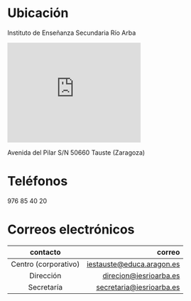 <!-- TITLE: Llegar al centro; contactar-->

# Ubicación
Instituto de Enseñanza Secundaria Río Arba

<iframe
  width="300"
  height="225"
  frameborder="0" style="border:0"
  src="https://www.google.com/maps/embed/v1/place?key=AIzaSyC36jOYmw7yL8btpSyuHDl7IhhxlonmUxU&q=IES+Rio+Arba,Tauste+Zaragoza" allowfullscreen>    
</iframe>

Avenida  del Pilar S/N
50660 Tauste (Zaragoza)
# Teléfonos
976 85 40 20
# Correos electrónicos
|     contacto       |                          correo|
|:------------------:|-------------------------------:|
|Centro (corporativo)|    iestauste@educa.aragon.es   |
|Dirección           |    direcion@iesrioarba.es      |
|Secretaría          |    secretaria@iesrioarba.es    |
